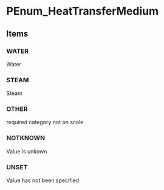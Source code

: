 # PEnum_HeatTransferMedium

## Items

### WATER
Water

### STEAM
Steam

### OTHER
required category not on scale

### NOTKNOWN
Value is unkown

### UNSET
Value has not been specified

